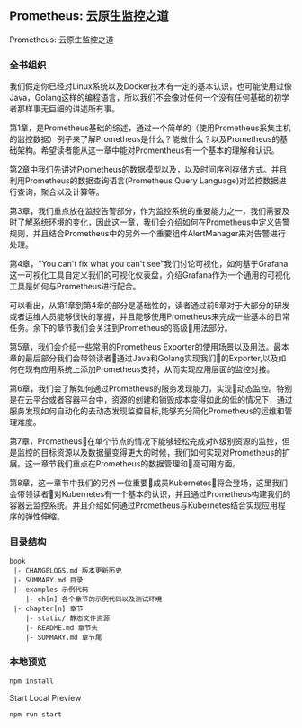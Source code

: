 ## Prometheus: 云原生监控之道

Prometheus: 云原生监控之道

### 全书组织

我们假定你已经对Linux系统以及Docker技术有一定的基本认识，也可能使用过像Java，Golang这样的编程语言，所以我们不会像对任何一个没有任何基础的初学者那样事无巨细的讲述所有事。

第1章，是Prometheus基础的综述，通过一个简单的（使用Prometheus采集主机的监控数据）例子来了解Prometheus是什么？能做什么？以及Prometheus的基础架构。希望读者能从这一章中能对Promentheus有一个基本的理解和认识。

第2章中我们先讲述Prometheus的数据模型以及，以及时间序列存储方式。并且利用Prometheus的数据查询语言(Prometheus Query Language)对监控数据进行查询，聚合以及计算等。

第3章，我们重点放在监控告警部分，作为监控系统的重要能力之一，我们需要及时了解系统环境的变化，因此这一章，我们会介绍如何在Prometheus中定义告警规则，并且结合Prometheus中的另外一个重要组件AlertManager来对告警进行处理。

第4章，"You can't fix what you can't see"我们讨论可视化，如何基于Grafana这一可视化工具自定义我们的可视化仪表盘，介绍Grafana作为一个通用的可视化工具是如何与Prometheus进行配合。

可以看出，从第1章到第4章的部分是基础性的，读者通过前5章对于大部分的研发或者运维人员能够很快的掌握，并且能够使用Prometheus来完成一些基本的日常任务。余下的章节我们会关注到Prometheus的高级用法部分。

第5章，我们会介绍一些常用的Prometheus Exporter的使用场景以及用法。最本章的最后部分我们会带领读者通过Java和Golang实现我们的Exporter,以及如何在现有应用系统上添加Prometheus支持，从而实现应用层面的监控对接。

第6章，我们会了解如何通过Prometheus的服务发现能力，实现动态监控。特别是在云平台或者容器平台中，资源的创建和销毁成本变得如此的低的情况下，通过服务发现如何自动化的去动态发现监控目标,能够充分简化Prometheus的运维和管理难度。

第7章，Prometheus在单个节点的情况下能够轻松完成对N级别资源的监控，但是监控的目标资源以及数据量变得更大的时候，我们如何实现对Prometheus的扩展。这一章节我们重点在Prometheus的数据管理和高可用方面。

第8章，这一章节中我们的另外一位重要成员Kubernetes将会登场，这里我们会带领读者对Kubernetes有一个基本的认识，并且通过Prometheus构建我们的容器云监控系统。并且介绍如何通过Prometheus与Kubernetes结合实现应用程序的弹性伸缩。

### 目录结构

```
book
 |- CHANGELOGS.md 版本更新历史
 |- SUMMARY.md 目录
 |- examples 示例代码
    |- ch[n] 各个章节的示例代码以及测试环境
 |- chapter[n] 章节
    |- static/ 静态文件资源
    |- README.md 章节头
    |- SUMMARY.md 章节尾
```

### 本地预览

```
npm install
```

Start Local Preview

```
npm run start
```